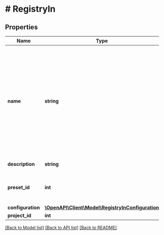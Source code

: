 # # RegistryIn

## Properties

Name | Type | Description | Notes
------------ | ------------- | ------------- | -------------
**name** | **string** | Имя реестра. Должно быть уникальным, от 3 до 48 символов, начинаться и заканчиваться буквой или числом, содержать только латинские буквы в нижнем регистре, цифры и символ «-», без пробелов |
**description** | **string** | Описание реестра | [optional]
**preset_id** | **int** | ID тарифа. Нельзя передавать вместе с &#x60;configuration&#x60; | [optional]
**configuration** | [**\OpenAPI\Client\Model\RegistryInConfiguration**](RegistryInConfiguration.md) |  | [optional]
**project_id** | **int** | ID проекта | [optional]

[[Back to Model list]](../../README.md#models) [[Back to API list]](../../README.md#endpoints) [[Back to README]](../../README.md)
